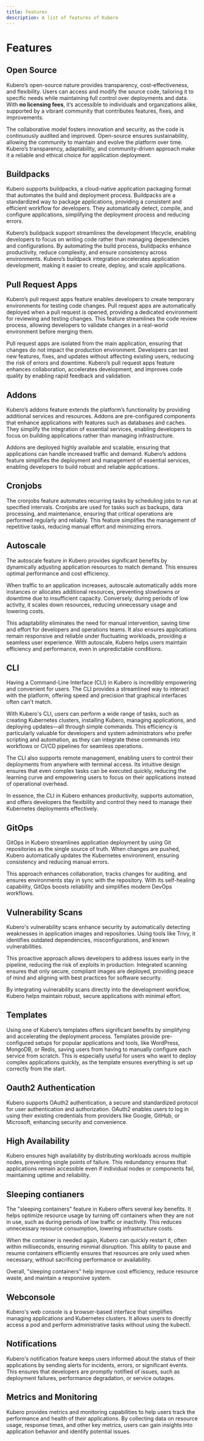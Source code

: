 ```yaml
---
title: Features
description: A list of features of Kubero
---
```

# Features

## Open Source
Kubero’s open-source nature provides transparency, cost-effectiveness, and flexibility. Users can access and modify the source code, tailoring it to specific needs while maintaining full control over deployments and data. With **no licensing fees**, it’s accessible to individuals and organizations alike, supported by a vibrant community that contributes features, fixes, and improvements.

The collaborative model fosters innovation and security, as the code is continuously audited and improved. Open-source ensures sustainability, allowing the community to maintain and evolve the platform over time. Kubero’s transparency, adaptability, and community-driven approach make it a reliable and ethical choice for application deployment.

## Buildpacks
Kubero supports buildpacks, a cloud-native application packaging format that automates the build and deployment process. Buildpacks are a standardized way to package applications, providing a consistent and efficient workflow for developers. They automatically detect, compile, and configure applications, simplifying the deployment process and reducing errors.

Kubero’s buildpack support streamlines the development lifecycle, enabling developers to focus on writing code rather than managing dependencies and configurations. By automating the build process, buildpacks enhance productivity, reduce complexity, and ensure consistency across environments. Kubero’s buildpack integration accelerates application development, making it easier to create, deploy, and scale applications.

## Pull Request Apps
Kubero’s pull request apps feature enables developers to create temporary environments for testing code changes. Pull request apps are automatically deployed when a pull request is opened, providing a dedicated environment for reviewing and testing changes. This feature streamlines the code review process, allowing developers to validate changes in a real-world environment before merging them.

Pull request apps are isolated from the main application, ensuring that changes do not impact the production environment. Developers can test new features, fixes, and updates without affecting existing users, reducing the risk of errors and downtime. Kubero’s pull request apps feature enhances collaboration, accelerates development, and improves code quality by enabling rapid feedback and validation.

## Addons
Kubero’s addons feature extends the platform’s functionality by providing additional services and resources. Addons are pre-configured components that enhance applications with features such as databases and caches. They simplify the integration of essential services, enabling developers to focus on building applications rather than managing infrastructure.

Addons are deployed highly available and scalable, ensuring that applications can handle increased traffic and demand. Kubero’s addons feature simplifies the deployment and management of essential services, enabling developers to build robust and reliable applications.

## Cronjobs
The cronjobs feature automates recurring tasks by scheduling jobs to run at specified intervals. Cronjobs are used for tasks such as backups, data processing, and maintenance, ensuring that critical operations are performed regularly and reliably. This feature simplifies the management of repetitive tasks, reducing manual effort and minimizing errors.

## Autoscale
The autoscale feature in Kubero provides significant benefits by dynamically adjusting application resources to match demand. This ensures optimal performance and cost efficiency.

When traffic to an application increases, autoscale automatically adds more instances or allocates additional resources, preventing slowdowns or downtime due to insufficient capacity. Conversely, during periods of low activity, it scales down resources, reducing unnecessary usage and lowering costs.

This adaptability eliminates the need for manual intervention, saving time and effort for developers and operations teams. It also ensures applications remain responsive and reliable under fluctuating workloads, providing a seamless user experience. With autoscale, Kubero helps users maintain efficiency and performance, even in unpredictable conditions.

## CLI
Having a Command-Line Interface (CLI) in Kubero is incredibly empowering and convenient for users. The CLI provides a streamlined way to interact with the platform, offering speed and precision that graphical interfaces often can't match.

With Kubero's CLI, users can perform a wide range of tasks, such as creating Kubernetes clusters, installing Kubero, managing applications, and deploying updates—all through simple commands. This efficiency is particularly valuable for developers and system administrators who prefer scripting and automation, as they can integrate these commands into workflows or CI/CD pipelines for seamless operations.

The CLI also supports remote management, enabling users to control their deployments from anywhere with terminal access. Its intuitive design ensures that even complex tasks can be executed quickly, reducing the learning curve and empowering users to focus on their applications instead of operational overhead.

In essence, the CLI in Kubero enhances productivity, supports automation, and offers developers the flexibility and control they need to manage their Kubernetes deployments effectively.

## GitOps
GitOps in Kubero streamlines application deployment by using Git repositories as the single source of truth. When changes are pushed, Kubero automatically updates the Kubernetes environment, ensuring consistency and reducing manual errors.

This approach enhances collaboration, tracks changes for auditing, and ensures environments stay in sync with the repository. With its self-healing capability, GitOps boosts reliability and simplifies modern DevOps workflows.

## Vulnerability Scans
Kubero's vulnerability scans enhance security by automatically detecting weaknesses in application images and repositories. Using tools like Trivy, it identifies outdated dependencies, misconfigurations, and known vulnerabilities.

This proactive approach allows developers to address issues early in the pipeline, reducing the risk of exploits in production. Integrated scanning ensures that only secure, compliant images are deployed, providing peace of mind and aligning with best practices for software security.

By integrating vulnerability scans directly into the development workflow, Kubero helps maintain robust, secure applications with minimal effort.

## Templates
Using one of Kubero’s templates offers significant benefits by simplifying and accelerating the deployment process. Templates provide pre-configured setups for popular applications and tools, like WordPress, MongoDB, or Redis, saving users from having to manually configure each service from scratch. This is especially useful for users who want to deploy complex applications quickly, as the template ensures everything is set up correctly from the start.

## Oauth2 Authentication
Kubero supports OAuth2 authentication, a secure and standardized protocol for user authentication and authorization. OAuth2 enables users to log in using their existing credentials from providers like Google, GitHub, or Microsoft, enhancing security and convenience.

## High Availability
Kubero ensures high availability by distributing workloads across multiple nodes, preventing single points of failure. This redundancy ensures that applications remain accessible even if individual nodes or components fail, maintaining uptime and reliability.

## Sleeping contianers
The "sleeping containers" feature in Kubero offers several key benefits. It helps optimize resource usage by turning off containers when they are not in use, such as during periods of low traffic or inactivity. This reduces unnecessary resource consumption, lowering infrastructure costs.

When the container is needed again, Kubero can quickly restart it, often within milliseconds, ensuring minimal disruption. This ability to pause and resume containers efficiently ensures that resources are only used when necessary, without sacrificing performance or availability.

Overall, "sleeping containers" help improve cost efficiency, reduce resource waste, and maintain a responsive system.

## Webconsole
Kubero's web console is a browser-based interface that simplifies managing applications and Kubernetes clusters. It allows users to directly access a pod and perform administrative tasks without using the kubectl.

## Notifications
Kubero's notification feature keeps users informed about the status of their applications by sending alerts for incidents, errors, or significant events. This ensures that developers are promptly notified of issues, such as deployment failures, performance degradation, or service outages.

## Metrics and Monitoring
Kubero provides metrics and monitoring capabilities to help users track the performance and health of their applications. By collecting data on resource usage, response times, and other key metrics, users can gain insights into application behavior and identify potential issues.